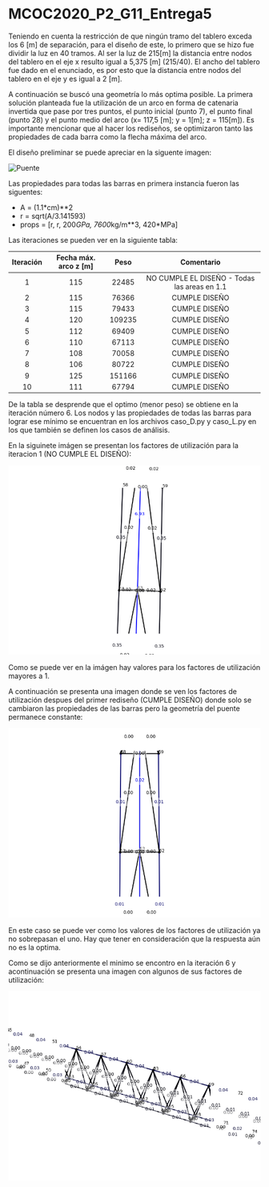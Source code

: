 # MCOC2020_P2_G11_Entrega5

Teniendo en cuenta la restricción de que ningún tramo del tablero exceda los 6 [m] de separación, para el diseño de este, lo primero que se hizo fue dividir la luz en 40 tramos.
Al ser la luz de 215[m] la distancia entre nodos del tablero en el eje x resulto igual a 5,375 [m] (215/40). El ancho del tablero fue dado en el enunciado, es por esto que la distancia entre nodos del tablero en el eje y es igual a 2 [m].

A continuación se buscó una geometría lo más optima posible. La primera solución planteada fue la utilización de un arco en forma de catenaria invertida que pase por tres puntos, el punto inicial (punto 7), el punto final (punto 28) y el punto medio del arco (x= 117,5 [m]; y = 1[m]; z = 115[m]). Es importante mencionar que al hacer los rediseños, se optimizaron tanto las propiedades de cada barra como la flecha máxima del arco. 

El diseño preliminar se puede apreciar en la siguente imagen:

 ![Puente](DiseñoInicialPuente.png) 

Las propiedades para todas las barras en primera instancia fueron las siguentes: 

- A = (1.1*cm)**2
- r = sqrt(A/3.141593)
- props = [r, r, 200*GPa, 7600*kg/m**3, 420*MPa]

Las iteraciones se pueden ver en la siguiente tabla:

Iteración	|Fecha máx. arco  z [m]|	Peso|	Comentario
| :-------: | :-----------: |:-----------: | :-----------: |
|1|	115	|22485          |	NO CUMPLE EL DISEÑO - Todas las areas en 1.1 |
|2|	115	|76366          |	CUMPLE DISEÑO|
|3|   115	|79433          |	CUMPLE DISEÑO|
|4|	120	|109235         |	CUMPLE DISEÑO|
|5|	112	|69409          |	CUMPLE DISEÑO|
|6|	110	|67113          |	CUMPLE DISEÑO|
|7|	108	|70058          |	CUMPLE DISEÑO|
|8|	106	|80722          |	CUMPLE DISEÑO|
|9|	125	|151166         |	CUMPLE DISEÑO|
|10|	111	|67794          |	CUMPLE DISEÑO|

   
De la tabla se desprende que el optimo (menor peso) se obtiene en la iteración número 6. 
Los nodos y las propiedades de todas las barras para lograr ese mínimo se encuentran en los archivos caso_D.py y caso_L.py en los que también se definen los casos de análisis.

En la siguinete imágen se presentan los factores de utilización para la iteracion 1 (NO CUMPLE EL DISEÑO):
 
 ![Iteracion0](Iteracion0.png) 
 
Como se puede ver en la imágen hay valores para los factores de utilización mayores a 1.
 
A continuación se presenta una imagen donde se ven los factores de utilización despues del primer rediseño (CUMPLE DISEÑO) donde solo se cambiaron las propiedades de las barras pero la geometría del puente permanece constante:

![Iteracion1](Iteracion1.png)

En este caso se puede ver como los valores de los factores de utilización ya no sobrepasan el uno. Hay que tener en consideración que la respuesta aún no es la optima.

Como se dijo anteriormente el minimo se encontro en la iteración 6 y acontinuación se presenta una imagen con algunos de sus factores de utilización:

![IteracionFinal](IteracionFinal.png)
